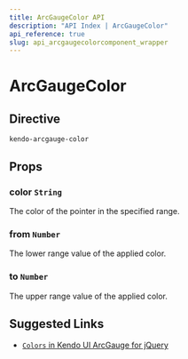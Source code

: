 ```yaml
---
title: ArcGaugeColor API
description: "API Index | ArcGaugeColor"
api_reference: true
slug: api_arcgaugecolorcomponent_wrapper
---
```


# ArcGaugeColor

## Directive

`kendo-arcgauge-color`

## Props

### color `String`

The color of the pointer in the specified range.

### from `Number`

The lower range value of the applied color.

### to `Number`

The upper range value of the applied color.

## Suggested Links

* [`Colors` in Kendo UI ArcGauge for jQuery](https://docs.telerik.com/kendo-ui/api/javascript/dataviz/ui/arcgauge/configuration/colors)
